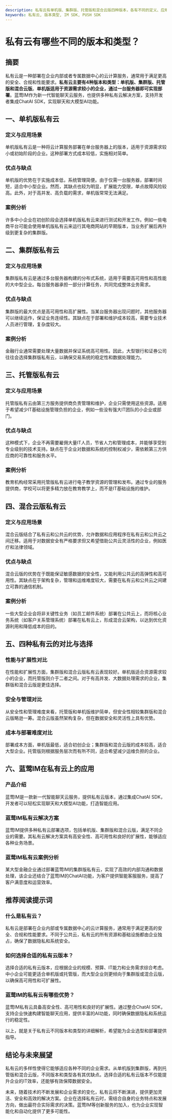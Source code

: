 ```yaml
---
description: 私有云有单机版、集群版、托管版和混合云版四种版本，各有不同的定义、应用场景、优缺点和案例分析。蓝莺IM在私有云上的应用包括介绍产品、私有云解决方案和案例分析。
keywords: 私有云, 版本类型, IM SDK, PUSH SDK
---
```

# 私有云有哪些不同的版本和类型？

## 摘要

私有云是一种部署在企业内部或者专属数据中心的云计算服务，通常用于满足更高的安全、合规和性能要求。**私有云主要有4种版本和类型：单机版、集群版、托管版和混合云版**。**单机版适用于资源需求较小的企业，通过一台服务器即可实现部署**。蓝莺IM作为新一代智能聊天云服务，也提供多种私有云解决方案，支持开发者集成ChatAI SDK，实现聊天和大模型AI功能。

## 一、单机版私有云

### 定义与应用场景

单机版私有云是一种将云计算服务部署在单台服务器上的版本，适用于资源需求较小或初始阶段的企业。这种部署方式成本较低，实施相对简单。

### 优点与缺点

单机版的优势在于实施成本低，系统管理简便。由于仅需一台服务器，部署时间短，适合中小型企业。然而，其缺点也较为明显，扩展能力受限，单点故障风险较高。此外，对于高并发、高负载的需求，单机版常常无法满足。

### 案例分析

许多中小企业在初创阶段会选择单机版私有云来进行测试和开发工作。例如一些电商平台可能会使用单机版私有云来运行其电商网站的早期版本，当业务扩展后再升级到更复杂的集群版。

## 二、集群版私有云

### 定义与应用场景

集群版私有云是通过多台服务器构建的分布式系统，适用于需要高可用性和高性能的大中型企业。每台服务器承担一部分计算任务，共同完成整体业务需求。

### 优点与缺点

集群版的最大优点是高可用性和高扩展性。当某台服务器出现问题时，其他服务器可以继续运作，保证业务连续性。其缺点在于部署和维护成本较高，需要专业技术人员进行管理，复杂度较大。

### 案例分析

金融行业通常需要处理大量数据并保证系统高可用性。因此，大型银行和证券公司往往会选择集群版私有云，以确保交易系统的稳定性和数据处理能力。

## 三、托管版私有云

### 定义与应用场景

托管版私有云由第三方服务提供商负责管理和维护，企业只需使用这些资源。适用于希望减少IT基础设施管理负担的企业，例如一些没有强大IT团队的小企业或部门。

### 优点与缺点

这种模式下，企业不再需要雇佣大量IT人员，节省人力和管理成本，并能够享受到专业级别的技术支持。缺点在于企业对数据和系统的控制权减少，需依赖第三方供应商的可靠性和服务水平。

### 案例分析

教育机构经常采用托管版私有云进行电子教学资源的管理和发布。通过专业的服务提供商，学校可以将更多精力放在教育教学上，而不是IT基础设施的维护。

## 四、混合云版私有云

### 定义与应用场景

混合云版结合了私有云和公共云的优势，允许数据和应用程序在私有云和公共云之间迁移。适用于对数据安全有严格要求但又希望借助公共云灵活性的企业，例如医疗和法律领域。

### 优点与缺点

混合云版的优势在于既能保证敏感数据的安全性，又能利用公共云的高弹性和高可用性。其缺点在于架构复杂，管理和运维难度较大，需要在私有云和公共云之间建立可靠的通信机制。

### 案例分析

一些大型企业会将非关键性业务（如员工邮件系统）部署在公共云上，而将核心业务系统（如客户关系管理系统）部署在私有云上，形成混合云架构，以达到优化资源利用和降低成本的目的。

## 五、四种私有云的对比与选择

### 性能与扩展性对比

在性能和扩展性方面，集群版和混合云版私有云表现较好。单机版适合资源需求较小的企业，而托管版则介于二者之间。对于有高并发、大数据处理需求的企业，集群版和混合云版是更佳选择。

### 安全与管理对比

从安全性和管理难度来看，托管版和单机版维护简单，但安全性相较集群版和混合云版略逊一筹。混合云版虽然架构复杂，但在数据安全和灵活性上具有优势。

### 成本与部署难度对比

部署成本方面，单机版最低，适合初创企业；集群版和混合云版的成本较高，适合大型企业。托管版则根据服务层次而有所不同，适合希望减少运维负担的企业。

## 六、蓝莺IM在私有云上的应用

### 产品介绍

蓝莺IM是一款新一代智能聊天云服务，提供私有云版本，通过集成ChatAI SDK，开发者可以轻松实现聊天和大模型AI功能，打造智能应用。

### 蓝莺IM私有云解决方案

蓝莺IM提供多种私有云部署选项，包括单机版、集群版和混合云版，满足不同企业的需要。其私有云解决方案具有高安全性、高可用性和良好的扩展性，能够适应各种业务场景。

### 蓝莺IM私有云案例分析

某大型金融企业通过部署蓝莺IM的集群版私有云，实现了高效的内部沟通和数据处理，该企业还结合了蓝莺IM的ChatAI功能，为客户提供智能客服服务，提高了客户满意度和运营效率。

## 推荐阅读提示词

### **什么是私有云？**
私有云是部署在企业内部或专属数据中心的云计算服务，通常用于满足更高的安全、合规和性能要求。不同于公共云，私有云的所有资源和基础设施都由企业独占，确保了数据隐私和系统安全。

### **如何选择合适的私有云版本？**
选择合适的私有云版本，应根据企业的规模、预算、IT能力和业务需求综合考虑。中小企业可能更适合单机版或托管版，而大型企业则更倾向于集群版或混合云版，以确保高可用性和可扩展性。

### **蓝莺IM的私有云有哪些优势？**
蓝莺IM私有云具备高安全性、高可用性和良好的扩展性。通过整合ChatAI SDK，支持企业快速构建智能聊天应用，提供丰富的AI功能，同时确保数据隐私和系统运行的稳定性。

以上，就是关于私有云不同版本和类型的详细解析，希望能为企业选型和部署提供指导。

## 结论与未来展望

私有云的多样性使得它能够适应各种不同的企业需求。从单机版到集群版，再到托管版和混合云版，不同版本和类型各有其优缺点。选择合适的私有云版本不仅能提升企业的IT效率，还能够有效保障数据安全。

未来，随着技术的不断发展和企业需求的变化，私有云将不断演进，提供更加灵活、安全和高效的解决方案。企业在选择私有云时，需结合自身的业务特点和发展方向，做出最符合实际需求的决策。蓝莺IM等创新服务的加入，也为企业实现智能化和自动化提供了更多可能性。